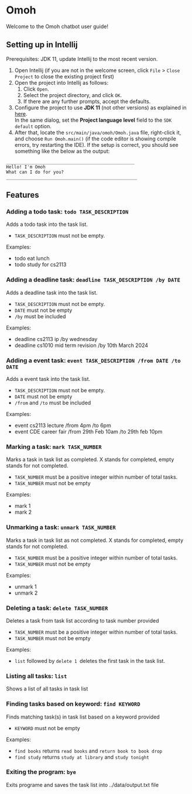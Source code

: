 # Omoh 
Welcome to the Omoh chatbot user guide!

## Setting up in Intellij

Prerequisites: JDK 11, update Intellij to the most recent version.

1. Open Intellij (if you are not in the welcome screen, click `File` > `Close Project` to close the existing project first)
1. Open the project into Intellij as follows:
   1. Click `Open`.
   1. Select the project directory, and click `OK`.
   1. If there are any further prompts, accept the defaults.
1. Configure the project to use **JDK 11** (not other versions) as explained in [here](https://www.jetbrains.com/help/idea/sdk.html#set-up-jdk).<br>
   In the same dialog, set the **Project language level** field to the `SDK default` option.
3. After that, locate the `src/main/java/omoh/Omoh.java` file, right-click it, and choose `Run Omoh.main()` (if the code editor is showing compile errors, try restarting the IDE). If the setup is correct, you should see something like the below as the output:

```
_________________________________________________
Hello! I'm Omoh
What can I do for you?
__________________________________________________
```

## Features

### Adding a todo task: `todo TASK_DESCRIPTION`
Adds a todo task into the task list.
* `TASK_DESCRIPTION` must not be empty.

Examples:
* todo eat lunch
* todo study for cs2113

### Adding a deadline task: `deadline TASK_DESCRIPTION /by DATE`
Adds a deadline task into the task list.
* `TASK_DESCRIPTION` must not be empty.
* `DATE` must not be empty
* `/by` must be included

Examples:
* deadline cs2113 ip /by wednesday
* deadline cs1010 mid term revision /by 10th March 2024

### Adding a event task: `event TASK_DESCRIPTION /from DATE /to DATE`
Adds a event task into the task list.
* `TASK_DESCRIPTION` must not be empty.
* `DATE` must not be empty
* `/from` and `/to` must be included

Examples:
* event cs2113 lecture /from 4pm /to 6pm
* event CDE career fair /from 29th Feb 10am /to 29th feb 10pm

### Marking a task: `mark TASK_NUMBER`
Marks a task in task list as completed. X stands for completed, empty stands for not completed.
* `TASK_NUMBER` must be a positive integer within number of total tasks.
* `TASK_NUMBER` must not be empty

Examples:
* mark 1
* mark 2

### Unmarking a task: `unmark TASK_NUMBER`
Marks a task in task list as not completed. X stands for completed, empty stands for not completed.
* `TASK_NUMBER` must be a positive integer within number of total tasks.
* `TASK_NUMBER` must not be empty

Examples:
* unmark 1
* unmark 2

### Deleting a task: `delete TASK_NUMBER`
Deletes a task from task list according to task number provided
* `TASK_NUMBER` must be a positive integer within number of total tasks.
* `TASK_NUMBER` must not be empty

Examples:
* `list` followed by `delete 1 `deletes the first task in the task list.

### Listing all tasks: `list`
Shows a list of all tasks in task list

### Finding tasks based on keyword: `find KEYWORD`
Finds matching task(s) in task list based on a keyword provided
* `KEYWORD` must not be empty

Examples:
* `find books` returns `read books` and `return book to book drop`
* `find study` returns `study at library` and `study tonight`

### Exiting the program: `bye`
Exits programe and saves the task list into ../data/output.txt file


